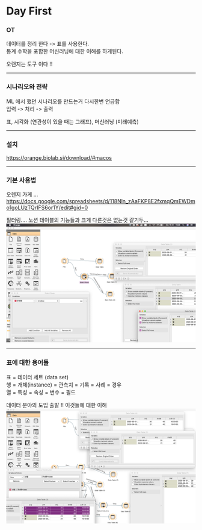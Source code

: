 Day First
=

### OT
데이터를 정리 한다 -> 표를 사용한다.  
통계 수학을 포함한 머신러닝에 대한 이해를 하게된다.  

오랜지는 도구 이다 !!

***

### 시나리오와 전략

ML 에서 했던 시나리오를 만드는거 다시한번 언급함  
입력 -> 처리 -> 출력  

표, 시각화 (연관성이 있을 때는 그래프), 머신러닝 (미래예측)

***

### 설치 

https://orange.biolab.si/download/#macos  

 
***

### 기본 사용법 

오렌지 가게 ...  
https://docs.google.com/spreadsheets/d/118Nln_zAaFKP8E2fxmqQmEWDmo1goLUzTQrIFS6or1Y/edit#gid=0

필터링....   노션 테이블의 기능들과 크게 다른것은 없는것 같기두...  
![orange3-1](orange3-1.png)

***

### 표에 대한 용어들 

표 = 데이터 세트 (data set)  
행 = 개체(instance)  = 관측치 = 기록 = 사례 = 경우  
열 = 특성 = 속성 = 변수 = 필드  

데이터 분야의 도입 출발 !! 이것들에 대한 이해 
![orange3-2](orange3-2.png)
